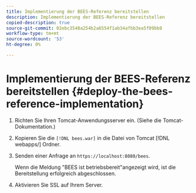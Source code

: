 ```yaml
---
title: Implementierung der BEES-Referenz bereitstellen
description: Implementierung der BEES-Referenz bereitstellen
copied-description: true
source-git-commit: 02ebc3548a254b2a6554f1ab34afbb3ea5f09bb8
workflow-type: tm+mt
source-wordcount: '53'
ht-degree: 0%

---
```


# Implementierung der BEES-Referenz bereitstellen {#deploy-the-bees-reference-implementation}

1. Richten Sie Ihren Tomcat-Anwendungsserver ein. (Siehe die Tomcat-Dokumentation.)
1. Kopieren Sie die `[!DNL bees.war]` in die Datei von Tomcat [!DNL webapps/] Ordner.
1. Senden einer Anfrage an `https://localhost:8080/bees`.

   Wenn die Meldung &quot;BEES ist betriebsbereit&quot;angezeigt wird, ist die Bereitstellung erfolgreich abgeschlossen.
1. Aktivieren Sie SSL auf Ihrem Server.
